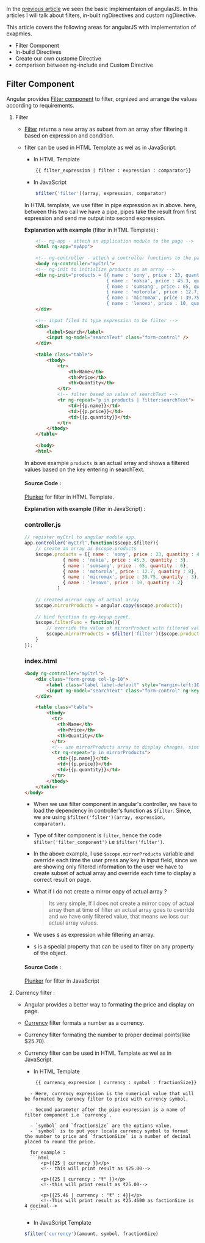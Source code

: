 In the [previous article](http://tutorials.pluralsight.com/front-end-javascript/getting-started-with-angularjs) we seen the basic implementaion of angularJS. In this articles I will talk about filters, in-built ngDirectives and custom ngDirective.

This article covers the following areas for angularJS with implementation of exapmles.

* Filter Component
* In-build Directives
* Create our own custome Directive
* comparison between ng-include and Custom Directive

## Filter Component

Angular provides [Filter component](https://docs.angularjs.org/api/ng/filter) to filter, orgnized and arrange the values according to requirements.

1. Filter
    
    - [Filter](https://docs.angularjs.org/api/ng/filter/filter) returns a new array as subset from an array after filtering it based on expression and condition.
    
    - filter can be used in HTML Template as wel as in JavaScript.

        * In HTML Template
        
        ```html
            {{ filter_expression | filter : expression : comparator}}
        ```
        
        * In JavaScript
        
        ```js
            $filter('filter')(array, expression, comparator)
        ```
        
        In HTML template, we use filter in pipe expression as in above. here, between this two call we have a pipe, pipes take the result from first expression and send me output into second expression.
        
        **Explanation with example** (filter in HTML Template) :
        
        ```html
            <!-- ng-app - attech an application module to the page -->
            <html ng-app="myApp">
            
            <!-- ng-controller - attech a controller functions to the page -->
            <body ng-controller="myCtrl">
            <!-- ng-init to initialize products as an array -->
            <div ng-init="products = [{ name : 'sony', price : 23, quantity : 4},
                                      { name : 'nokia', price : 45.3, quantity : 3},
                                      { name : 'sumsang', price : 65, quantity : 6},
                                      { name : 'motorola', price : 12.7, quantity : 8},
                                      { name : 'micromax', price : 39.75, quantity : 3},
                                      { name : 'lenovo', price : 10, quantity : 2}]">
            </div>
            
            <!-- input filed to type expression to be filter -->
            <div>
                <label>Search</label>
                <input ng-model="searchText" class="form-control" />
            </div>
            
            <table class="table">
                <tbody>
                    <tr>
                        <th>Name</th>
                        <th>Price</th>
                        <th>Quantity</th>
                    </tr>
                    <!-- filter based on value of searchText -->
                    <tr ng-repeat="p in products | filter:searchText">
                        <td>{{p.name}}</td>
                        <td>{{p.price}}</td>
                        <td>{{p.quantity}}</td>
                    </tr>
                </tbody>
            </table>
            
            </body>
            <html>
        ```
        In above example `products` is an actual array and shows a filtered values based on the key entering in searchText.
        
        #### Source Code :
        
        [Plunker](https://plnkr.co/edit/buFI2NSz3Ago2KfillkB?p=preview) for filter in HTML Template.
        
        **Explanation with example** (filter in JavaScript) :
        
        ### controller.js
        ```js
        // register myCtrl to angular module app.
        app.controller('myCtrl',function($scope,$filter){
            // create an array as $scope.products
            $scope.products = [{ name : 'sony', price : 23, quantity : 4},
                      { name : 'nokia', price : 45.3, quantity : 3},
                      { name : 'sumsang', price : 65, quantity : 6},
                      { name : 'motorola', price : 12.7, quantity : 8},
                      { name : 'micromax', price : 39.75, quantity : 3},
                      { name : 'lenovo', price : 10, quantity : 2}
                    ]
            
            // created mirror copy of actual array
            $scope.mirrorProducts = angular.copy($scope.products);                 
            
            // bind function to ng-keyup event.
            $scope.filterFunc = function(){
                // override the value of mirrorProduct with filtered value
                $scope.mirrorProducts = $filter('filter')($scope.products,{$ : $scope.searchText}); 
            }
        });
        ```
        
        ### index.html
        ```html
        <body ng-controller="myCtrl">
            <div class="form-group col-lg-10">
                <label class="label label-default" style="margin-left:10px">Search</label>
                <input ng-model="searchText" class="form-control" ng-keyup="filterFunc()" />
            </div>

            <table class="table">
                <tbody>
                  <tr>
                    <th>Name</th>
                    <th>Price</th>
                    <th>Quantity</th>
                  </tr>
                  <!-- use mirrorProducts array to display changes, since, we are override mirrorProducts array each time with original products array. -->
                  <tr ng-repeat="p in mirrorProducts">
                    <td>{{p.name}}</td>
                    <td>{{p.price}}</td>
                    <td>{{p.quantity}}</td>
                  </tr>
                </tbody>
            </table>
        </body>
        ```
        
        - When we use filter component in angular's controller, we have to load the dependency in controller's function as `$filter`. Since, we are using `$filter('filter')(array, expression, comparator)`.
        
        - Type of filter component is `filter`, hence the code `$filter('filter_component')` i.e `$filter('filter')`.
        
        - In the above example, I use `$scope.mirrorProducts` variable and override each time the user press any key in input field, since we are showing only filtered information to the user we have to create subset of actual array and override each time to display a correct result on page.
        
        - What if I do not create a mirror copy of actual array ?
            >Its very simple, If I does not create a mirror copy of actual array then at time of filter an actual array goes to override and we have only filtered value, that means we loss our actual array values.
        
        - We uses `$` as expression while filtering an array.
        
        - `$` is a special property that can be used to filter on any property of the object.
        
        #### Source Code :
        
        [Plunker](https://plnkr.co/edit/kLVpQiianqKOXrTGExbi?p=preview) for filter in JavaScript
        
2. Currency filter :
    - Angular provides a better way to formating the price and display on page.
    - [Currency](https://docs.angularjs.org/api/ng/filter/currency) filter formats a number as a currency.
    - Currency filter formating the number to proper decimal points(like $25.70). 
    - Currency filter can be used in HTML Template as wel as in JavaScript.
    
        * In HTML Template
        ```html
            {{ currency_expression | currency : symbol : fractionSize}}
        ```
            - Here, currency expression is the numerical value that will be formated by curency filter to price with currency symbol.
            
            - Second parameter after the pipe expression is a name of filter component i.e `currency`.
            
            - `symbol` and `fractionSize` are the options value.
            - `symbol` is to put your locale currency symbol to format the number to price and `fractionSize` is a number of decimal placed to round the price. 
            
            for example :
            ```html
                <p>{{25 | currency }}</p>
                <!-- this will print result as $25.00-->
                
                <p>{{25 | currency : "₹" }}</p>
                <!--this will print result as ₹25.00-->
                
                <p>{{25.46 | currency : "₹" : 4}}</p>
                <!--This will print result as ₹25.4600 as factionSize is 4 decimal-->
            ```
        
        * In JavaScript Template
        ```js
        $filter('currency')(amount, symbol, fractionSize)
        ```